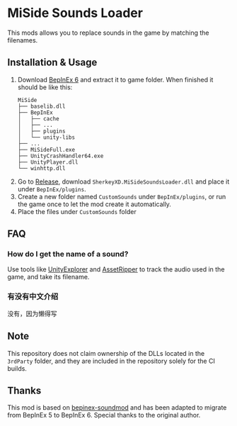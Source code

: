 # MiSide Sounds Loader

This mods allows you to replace sounds in the game by matching the filenames.

## Installation & Usage

1. Download [BepInEx 6](https://github.com/BepInEx/BepInEx/releases/download/v6.0.0-pre.2/BepInEx-Unity.IL2CPP-win-x64-6.0.0-pre.2.zip) and extract it to game folder. When finished it should be like this:
    ```
    MiSide
    ├── baselib.dll
    ├── BepInEx
    │   ├── cache
    │   ├── ...
    │   ├── plugins
    │   └── unity-libs
    ├── ...
    ├── MiSideFull.exe
    ├── UnityCrashHandler64.exe
    ├── UnityPlayer.dll
    └── winhttp.dll
    ```
2. Go to [Release](https://github.com/SherkeyXD/MiSide-Sounds-Loader/releases/latest), download `SherkeyXD.MiSideSoundsLoader.dll` and place it under `BepInEx/plugins`.
3. Create a new folder named `CustomSounds` under `BepInEx/plugins`, or run the game once to let the mod create it automatically.
4. Place the files under `CustomSounds` folder


## FAQ

### How do I get the name of a sound?

Use tools like [UnityExplorer](https://github.com/yukieiji/UnityExplorer) and [AssetRipper](https://github.com/AssetRipper/AssetRipper) to track the audio used in the game, and take its filename.

### 有没有中文介绍

没有，因为懒得写

## Note

This repository does not claim ownership of the DLLs located in the `3rdParty` folder, and they are included in the repository solely for the CI builds.

## Thanks

This mod is based on [bepinex-soundmod](https://github.com/Ol1vver/bepinex-soundmod) and has been adapted to migrate from BepInEx 5 to BepInEx 6. Special thanks to the original author.